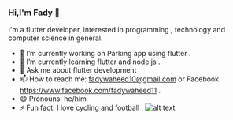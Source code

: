 ### Hi,I'm Fady 👋

I'm a flutter developer, interested in programming , technology and computer science in general.

- 🔭 I’m currently working on Parking app using flutter .
- 🌱 I’m currently learning flutter and node js .
- 💬 Ask me about flutter development
- 📫 How to reach me: fadywaheed10@gmail.com or Facebook https://www.facebook.com/fadywaheed11 .
- 😄 Pronouns: he/him
- ⚡ Fun fact: I love cycling and football .
![alt text](https://www.w3schools.com/w3css/img_lights.jpg)
